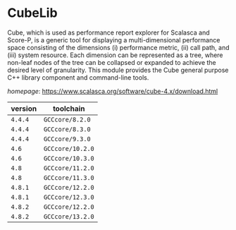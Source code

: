 # CubeLib

Cube, which is used as performance report explorer for Scalasca and Score-P,  is a generic tool for displaying a multi-dimensional performance space  consisting of the dimensions (i) performance metric, (ii) call path, and  (iii) system resource. Each dimension can be represented as a tree, where  non-leaf nodes of the tree can be collapsed or expanded to achieve the  desired level of granularity.   This module provides the Cube general purpose C++ library component and  command-line tools.

*homepage*: <https://www.scalasca.org/software/cube-4.x/download.html>

version | toolchain
--------|----------
``4.4.4`` | ``GCCcore/8.2.0``
``4.4.4`` | ``GCCcore/8.3.0``
``4.4.4`` | ``GCCcore/9.3.0``
``4.6`` | ``GCCcore/10.2.0``
``4.6`` | ``GCCcore/10.3.0``
``4.8`` | ``GCCcore/11.2.0``
``4.8`` | ``GCCcore/11.3.0``
``4.8.1`` | ``GCCcore/12.2.0``
``4.8.1`` | ``GCCcore/12.3.0``
``4.8.2`` | ``GCCcore/12.2.0``
``4.8.2`` | ``GCCcore/13.2.0``
